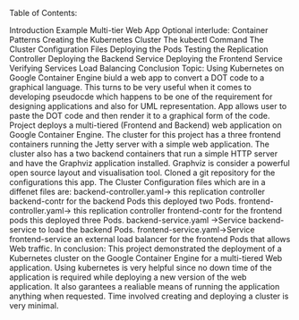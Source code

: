Table of Contents:

 Introduction
 Example Multi-tier Web App
 Optional interlude: Container Patterns
 Creating the Kubernetes Cluster
 The kubectl Command
 The Cluster Configuration Files
 Deploying the Pods
 Testing the Replication Controller
 Deploying the Backend Service
 Deploying the Frontend Service
 Verifying Services Load Balancing
 Conclusion
Topic: Using Kubernetes on Google Container Engine biuld a web app to convert a DOT code to a graphical language. 
This turns to be very useful when it comes to developing pseudocde which happens to be one of the requirement for designing applications and also for UML representation. 
App allows user to paste the DOT code and then render it to a graphical form of the code.
Project deploys a multi-tiered (Frontend and Backend) web application on Google Container Engine. 
The cluster for this project has a three frontend containers running the Jetty server with a simple web application. 
The cluster also has a two backend containers that run a simple HTTP server and have the Graphviz application installed. 
Graphviz is consider a powerful open source layout and visualisation tool. Cloned a git repository for the configurations this app. 
The Cluster Configuration files which are in a diffenet files are:
backend-controller.yaml-> this replication controller backend-contr for the backend Pods this deployed two Pods.
frontend-controller.yaml-> this replication controller frontend-contr for the frontend pods this deployed three Pods.
backend-service.yaml ->Service backend-service to load the backend Pods.
frontend-service.yaml->Service frontend-service an external load balancer for the frontend Pods that allows Web traffic.
In conclusion:
This project demonstrated the deployment of a Kubernetes cluster on the Google Container Engine for a multi-tiered Web application. 
Using kubernetes is very helpful since no down time of the application is required while deploying a new version of the web application. 
It also garantees a realiable means of running the application anything when requested. Time involved creating and deploying a cluster is very minimal. 
